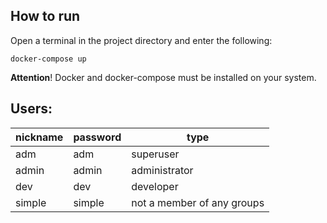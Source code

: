## How to run

   Open a terminal in the project directory and enter the following:

    docker-compose up

**Attention**! Docker and docker-compose must be installed on your system.

## Users:
| nickname | password |   type   |
| -------- | -------- | -------- |
| adm      | adm      |superuser |
| admin | admin | administrator|
|dev|dev|developer|
|simple|simple| not a member of any groups|